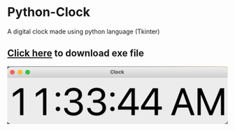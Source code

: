 # Python-Clock
A digital clock made using python language (Tkinter)
<h2><a href="https://github.com/hemangsharma/Python-Clock/blob/main/clock.exe?raw=true" download>Click here</a> to download exe file</h2>

[![Output](clock.png)](https://github.com/hemangsharma/Python-Clock/blob/main/clock.png)

